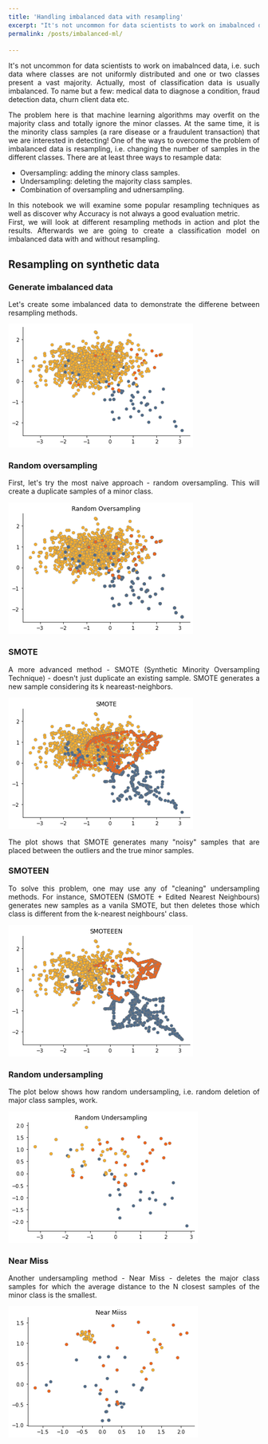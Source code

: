 ```yaml
---
title: 'Handling imbalanced data with resampling'
excerpt: "It's not uncommon for data scientists to work on imabalnced data, i.e. such data where classes are not uniformly distributed and one or two classes present a vast majority. Actually, most of classification data is usually imbalanced. To name but a few: medical data to diagnose a condition, fraud detection data, churn client data etc."
permalink: /posts/imbalanced-ml/

---
```


<div style="text-align: justify;">It's not uncommon for data scientists to work on imabalnced data, i.e. such data where classes are not uniformly distributed and one or two classes present a vast majority. Actually, most of classification data is usually imbalanced. To name but a few: medical data to diagnose a condition, fraud detection data, churn client data etc.</div>
<p>
<div style="text-align: justify;">The problem here is that machine learning algorithms may overfit on the majority class and totally ignore the minor classes. At the same time, it is the minority class samples (a rare disease or a fraudulent transaction) that we are interested in detecting! One of the ways to overcome the problem of imbalanced data is resampling, i.e. changing the number of samples in the different classes. There are at least three ways to resample data:</div>
<p>

<ul>  
  <li>Oversampling: adding the minory class samples.</li>
  <li>Undersampling: deleting the majority class samples.</li>
  <li>Combination of oversampling and udnersampling.</li>
</ul>

<div style="text-align: justify;">In this notebook we will examine some popular resampling techniques as well as discover why Accuracy is not always a good evaluation metric.</div>

<div style="text-align: justify;">First, we will look at different resampling methods in action and plot the results. Afterwards we are going to create a classification model on imbalanced data with and without resampling.</div>

<h2>Resampling on synthetic data</h2>
<h3>Generate imbalanced data</h3>
<div style="text-align: justify;">Let's create some imbalanced data to demonstrate the differene between resampling methods.</div>
<p>
<script src="https://gist.github.com/maya-ami/66f9bb3c1afa7c27fda563d3a251ddc0.js"></script>
<p>
<img src="/images/im_data.png">
<p>

<h3>Random oversampling</h3>
<div style="text-align: justify;">First, let's try the most naive approach - random oversampling. This will create a duplicate samples of a minor class.</div>
<p>
  <script src="https://gist.github.com/maya-ami/4eb0c5793431ae1379c8e19e27561ca6.js"></script>
<p>
  <img src="/images/ros.png">
<p>

<h3>SMOTE</h3>
<div style="text-align: justify;">A more advanced method - SMOTE (Synthetic Minority Oversampling Technique) - doesn't just duplicate an existing sample. SMOTE generates a new sample considering its k neareast-neighbors.</div>
<p>
  <script src="https://gist.github.com/maya-ami/395107e16863e0881a11814163fc55f5.js"></script>
<p>
  <img src="/images/smote.png">

<div style="text-align: justify;">The plot shows that SMOTE generates many "noisy" samples that are placed between the outliers and the true minor samples.</div>
<p>


<h3>SMOTEEN</h3>
<div style="text-align: justify;">To solve this problem, one may use any of "cleaning" undersampling methods. For instance, SMOTEEN (SMOTE + Edited Nearest Neighbours) generates new samples as a vanila SMOTE, but then deletes those which class is different from the k-nearest neighbours' class.</div>
<p>
  <script src="https://gist.github.com/maya-ami/a7daa304ad814b36510ad272117d7214.js"></script>
<p>
  <img src="/images/smoteenn.png">


<h3>Random undersampling</h3>
<div style="text-align: justify;">The plot below shows how random undersampling, i.e. random deletion of major class samples, work.</div>
<p>
  <script src="https://gist.github.com/maya-ami/b6a686b862e229a8836fae30f9e133c9.js"></script>
<p>
  <img src="/images/rus.png">


<h3>Near Miss</h3>
<div style="text-align: justify;">Another undersampling method - Near Miss - deletes the major class samples for which the average distance to the N closest samples of the minor class is the smallest.</div>
<p>
  <script src="https://gist.github.com/maya-ami/677abf8d3d7b6cf06e4b07d623c99168.js"></script>
<p>
  <img src="/images/miss.png">



<!-- <h2>Resampling on real data</h2>

<div style="text-align: justify;">Now that we have a basic idea how different resampling approaches work, let's try to apply this knowledge in a real classification task. We are provided with the information about the results of a bank marketing campaign. Our task is to predict whether the client signs a term deposit.</div> -->


<div style="text-align: justify;"></div>


<div style="text-align: justify;"></div>
<div style="text-align: justify;"></div>
<div style="text-align: justify;"></div>
